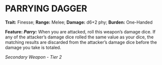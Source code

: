 # PARRYING DAGGER

**Trait:** Finesse; **Range:** Melee; **Damage:** d6+2 phy; **Burden:** One-Handed

**Feature:** ***Parry:*** When you are attacked, roll this weapon’s damage dice. If any of the attacker’s damage dice rolled the same value as your dice, the matching results are discarded from the attacker’s damage dice before the damage you take is totaled.

*Secondary Weapon - Tier 2*
